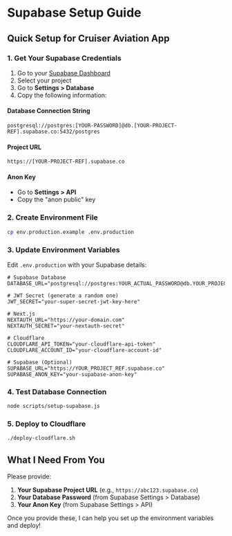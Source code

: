 # Supabase Setup Guide

## Quick Setup for Cruiser Aviation App

### 1. Get Your Supabase Credentials

1. Go to your [Supabase Dashboard](https://supabase.com/dashboard)
2. Select your project
3. Go to **Settings > Database**
4. Copy the following information:

#### Database Connection String
```
postgresql://postgres:[YOUR-PASSWORD]@db.[YOUR-PROJECT-REF].supabase.co:5432/postgres
```

#### Project URL
```
https://[YOUR-PROJECT-REF].supabase.co
```

#### Anon Key
- Go to **Settings > API**
- Copy the "anon public" key

### 2. Create Environment File

```bash
cp env.production.example .env.production
```

### 3. Update Environment Variables

Edit `.env.production` with your Supabase details:

```env
# Supabase Database
DATABASE_URL="postgresql://postgres:YOUR_ACTUAL_PASSWORD@db.YOUR_PROJECT_REF.supabase.co:5432/postgres"

# JWT Secret (generate a random one)
JWT_SECRET="your-super-secret-jwt-key-here"

# Next.js
NEXTAUTH_URL="https://your-domain.com"
NEXTAUTH_SECRET="your-nextauth-secret"

# Cloudflare
CLOUDFLARE_API_TOKEN="your-cloudflare-api-token"
CLOUDFLARE_ACCOUNT_ID="your-cloudflare-account-id"

# Supabase (Optional)
SUPABASE_URL="https://YOUR_PROJECT_REF.supabase.co"
SUPABASE_ANON_KEY="your-supabase-anon-key"
```

### 4. Test Database Connection

```bash
node scripts/setup-supabase.js
```

### 5. Deploy to Cloudflare

```bash
./deploy-cloudflare.sh
```

## What I Need From You

Please provide:

1. **Your Supabase Project URL** (e.g., `https://abc123.supabase.co`)
2. **Your Database Password** (from Supabase Settings > Database)
3. **Your Anon Key** (from Supabase Settings > API)

Once you provide these, I can help you set up the environment variables and deploy! 